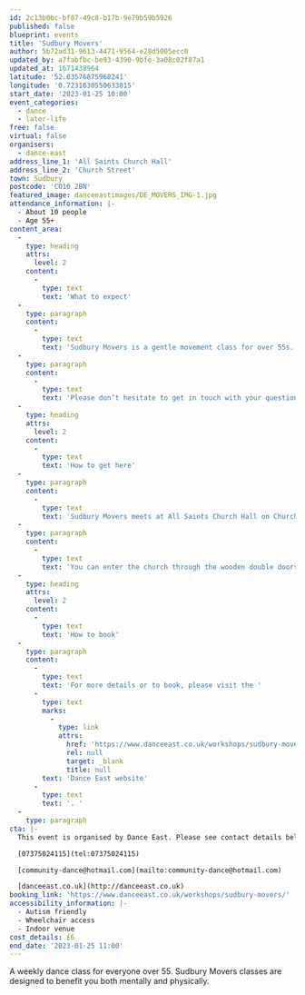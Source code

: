```yaml
---
id: 2c13b0bc-bf87-49c8-b17b-9e79b59b5926
published: false
blueprint: events
title: 'Sudbury Movers'
author: 5b72ad31-9613-4471-9564-e28d5005ecc0
updated_by: a7fabfbc-be93-4390-9bfe-3a08c02f87a1
updated_at: 1671438964
latitude: '52.03576875968241'
longitude: '0.7231630550633815'
start_date: '2023-01-25 10:00'
event_categories:
  - dance
  - later-life
free: false
virtual: false
organisers:
  - dance-east
address_line_1: 'All Saints Church Hall'
address_line_2: 'Church Street'
town: Sudbury
postcode: 'CO10 2BN'
featured_image: danceeastimages/DE_MOVERS_IMG-1.jpg
attendance_information: |-
  - About 10 people
  - Age 55+
content_area:
  -
    type: heading
    attrs:
      level: 2
    content:
      -
        type: text
        text: 'What to expect'
  -
    type: paragraph
    content:
      -
        type: text
        text: 'Sudbury Movers is a gentle movement class for over 55s. Held every Wednesday at 10-11.00 am at All Saints Church Hall. The session is led by experienced dance artists, where you will explore a range of taught and improvisational exercises to get your body moving, have a chance to socialise, and – most importantly – have fun! Tea and biscuits are also included! '
  -
    type: paragraph
    content:
      -
        type: text
        text: 'Please don’t hesitate to get in touch with your questions or concerns. You can call class tutor Laura on 07375024115 or email community-dance@hotmail.com. '
  -
    type: heading
    attrs:
      level: 2
    content:
      -
        type: text
        text: 'How to get here'
  -
    type: paragraph
    content:
      -
        type: text
        text: 'Sudbury Movers meets at All Saints Church Hall on Church street in Sudbury.'
  -
    type: paragraph
    content:
      -
        type: text
        text: 'You can enter the church through the wooden double doors through the entrance from church street. The session is held within the main church hall.'
  -
    type: heading
    attrs:
      level: 2
    content:
      -
        type: text
        text: 'How to book'
  -
    type: paragraph
    content:
      -
        type: text
        text: 'For more details or to book, please visit the '
      -
        type: text
        marks:
          -
            type: link
            attrs:
              href: 'https://www.danceeast.co.uk/workshops/sudbury-movers/'
              rel: null
              target: _blank
              title: null
        text: 'Dance East website'
      -
        type: text
        text: '. '
  -
    type: paragraph
cta: |-
  This event is organised by Dance East. Please see contact details below: 

  [07375024115](tel:07375024115)

  [community-dance@hotmail.com](mailto:community-dance@hotmail.com)

  [danceeast.co.uk](http://danceeast.co.uk)
booking_link: 'https://www.danceeast.co.uk/workshops/sudbury-movers/'
accessibility_information: |-
  - Autism friendly
  - Wheelchair access
  - Indoor venue
cost_details: £6
end_date: '2023-01-25 11:00'
---
```

A weekly dance class for everyone over 55. Sudbury Movers classes are designed to benefit you both mentally and physically.